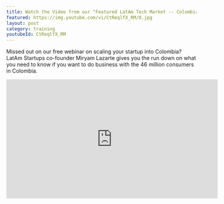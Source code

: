 ```yaml
---
title: Watch the Video from our "Featured LatAm Tech Market -- Colombia" Webinar
featured: https://img.youtube.com/vi/CtReqlfX_RM/0.jpg
layout: post
category: training
youtubeId: CtReqlfX_RM
---
```


<p>
Missed out on our free webinar on scaling your startup into Colombia? LatAm Startups co-founder Miryam Lazarte gives you the run down on what you need to know if you want to do business with the 46 million consumers in Colombia.
</p>
<!--more-->
<p>
<iframe 
  width="560" 
  height="315" 
  src="https://www.youtube.com/embed/CtReqlfX_RM"
  frameborder="0" 
  allowfullscreen>
</iframe>
</p>
